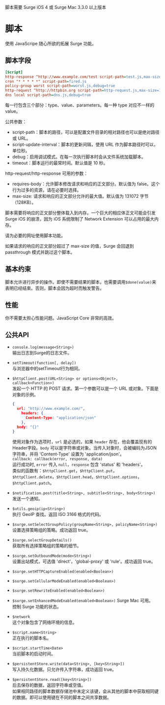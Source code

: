 脚本需要 Surge iOS 4 或 Surge Mac 3.3.0 以上版本

# 脚本

使用 JavaScripe 随心所欲的拓展 Surge 功能。

## 脚本字段

```ini
[Script]
http-response ^http://www.example.com/test script-path=test.js,max-size=16384,debug=true
cron "* * * * *" script-path=fired.js
policy-group worst script-path=worst.js,debug=true
http-request ^http://httpbin.org script-path=http-request.js,max-size=16384,debug=true,requires-body=true
dns local script-path=dns.js,debug=true
```

每一行包含三个部分：type、value、parameters。每一种 type 对应不一样的 value。

公共参数：

- script-path：脚本的路径，可以是配置文件目录的相对路径也可以是绝对路径或 URL。
- script-update-interval：脚本的更新间隔，使用 URL 作为脚本路径时可以，单位秒。
- debug：启用调试模式。在每一次执行脚本时会从文件系统加载脚本。
- timeout：脚本运行的最常时间。默认值是 10 秒。

http-request/http-response 可用的参数：

- requires-body：允许脚本修改请求和响应的正文部分。默认值为 false。这个行为过多的资源，请在必要时选择。
- max-size: 请求和响应的正文部分允许的最大值。默认值为 131072 字节（128KB）。

脚本需要将响应的正文部分整体载入到内存。一个巨大的相应体正文可能会引发 Surge iOS 的崩溃，因为 iOS 系统限制了 Network Extension 可以占用的最大内存。

请为必要的网址使用脚本功能。

如果请求的响应的正文部分超过了 max-size 的值，Surge 会回退到 passthrough 模式并跳过这个脚本。

## 基本约束

脚本允许进行异步的操作。即使不需要结果的脚本，也需要调用`$done(value)`来表明已经结束。否则，脚本会因为超时而触发警告。

## 性能

你不需要太担心性能问题。JavaScript Core 非常的高效。

## 公共API

- `console.log(message<String>)`  
  输出日志到Surge的日志文件。
- `setTimeout(function[, delay])`  
  与浏览器中的setTimeout行为相同。
- `$httpClient.post(URL<String> or options<Object>, callback<Function>)`  
  发起一个 HTTP 的 POST 请求。第一个参数可以是一个 URL 或对象。下面是对象的示例。
  ```json
  {
    url: "http://www.example.com/",
      headers: {
        Content-Type: "application/json"
      },
    body: "{}"
  }
  ```
  使用对象作为选项时，`url` 是必选的，如果 `header` 存在，他会覆盖现有的 Header字段。`body` 可以是字符串或对象。当传入对象时，会被编码为JSON字符串，并将 'Content-Type' 设置为 'application/json'。  
  `callback: callback(error, response, data)`  
  运行成功时, `error` 传入 `null`，`response` 包含 'status' 和 'headers'。  
  类似的函数有：`$httpClient.get`，`$httpClient.put`，`$httpClient.delete`，`$httpClient.head`，`$httpClient.options`，`$httpClient.patch`。

- `$notification.post(title<String>, subtitle<String>, body<String>)`  
  发送一个通知。

- `$utils.geoip(ip<String>)`  
  执行 GeoIP 查找。返回 ISO 3166 格式的代码。

- `$surge.setSelectGroupPolicy(groupName<String>, policyName<String>)`  
  设置选择策略组的策略。成功返回 true。

- `$surge.selectGroupDetails()`  
  获取所有选择策略组的策略的细节。

- `$surge.setOutboundMode(mode<String>)`  
  设置出站模式，可选值 'direct'，'global-proxy' 或 'rule'。成功返回 true。

- `$surge.setHTTPCaptureEnabled(enabled<Boolean>)`
- `$surge.setCellularModeEnabled(enabled<Boolean>)`
- `$surge.setRewriteEnabled(enabled<Boolean>)`
- `$surge.setEnhancedModeEnabled(enabled<Boolean>)` Surge Mac 可用。  
  控制 Surge 功能的状态。

- `$network`  
  这个对象包含了网络环境的信息。

- `$script.name<String>`  
  正在执行的脚本名。

- `$script.startTime<Date>`  
  当前脚本的启动时间。

- `$persistentStore.write(data<String>, [key<String>])`  
  写入持久化数据。只允许传入字符串，成功返回 true。

- `$persistentStore.read([key<String>])`  
  后去保存的数据，返回字符串或空值。  
  如果相同路径的脚本数据存储池中未定义该键，会从其他的脚本中获取相同键的数据。即可以使用键在不同的脚本之间共享数据。
